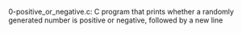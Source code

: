 0-positive_or_negative.c: C program that prints whether a randomly generated number is positive or negative, followed by a new line
